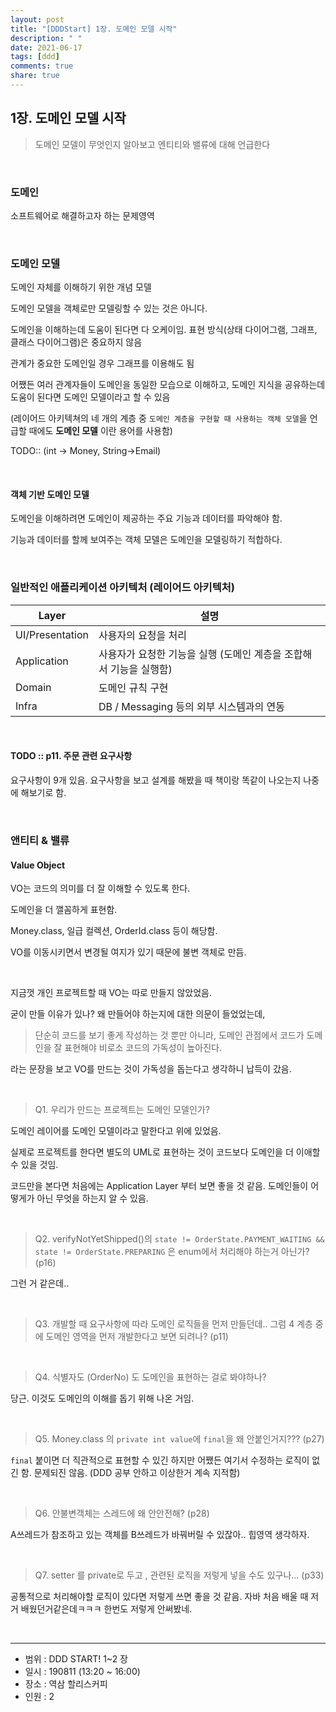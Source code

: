 ```yaml
---
layout: post
title: "[DDDStart] 1장. 도메인 모델 시작"
description: " "
date: 2021-06-17
tags: [ddd]
comments: true
share: true
---
```



## 1장. 도메인 모델 시작

> 도메인 모델이 무엇인지 알아보고 엔티티와 밸류에 대해 언급한다

&nbsp;

### 도메인

소프트웨어로 해결하고자 하는 문제영역

&nbsp;

### 도메인 모델

도메인 자체를 이해하기 위한 개념 모델

도메인 모델을 객체로만 모델링할 수 있는 것은 아니다.
 
도메인을 이해하는데 도움이 된다면 다 오케이임. 표현 방식(상태 다이어그램, 그래프, 클래스 다이어그램)은 중요하지 않음

관계가 중요한 도메인일 경우 그래프를 이용해도 됨

어쨌든 여러 관계자들이 도메인을 동일한 모습으로 이해하고, 도메인 지식을 공유하는데 도움이 된다면 도메인 모델이라고 할 수 있음

(레이어드 아키텍쳐의 네 개의 계층 중 `도메인 계층을 구현할 때 사용하는 객체 모델`을 언급할 때에도 **도메인 모델** 이란 용어를 사용함)

TODO:: (int -> Money, String->Email)

&nbsp;

#### 객체 기반 도메인 모델

도메인을 이해하려면 도메인이 제공하는 주요 기능과 데이터를 파악해야 함.

기능과 데이터를 할께 보여주는 객체 모델은 도메인을 모델링하기 적합하다.

&nbsp;

### 일반적인 애플리케이션 아키텍처 (레이어드 아키텍처)

|Layer|설명|
|--|--|
|UI/Presentation|사용자의 요청을 처리|
|Application|사용자가 요청한 기능을 실행 (도메인 계층을 조합해서 기능을 실행함)|
|Domain|도메인 규칙 구현|
|Infra|DB / Messaging 등의 외부 시스템과의 연동|

&nbsp;

#### TODO :: p11. 주문 관련 요구사항

요구사항이 9개 있음. 요구사항을 보고 설계를 해봤을 때 책이랑 똑같이 나오는지 나중에 해보기로 함.

&nbsp;
&nbsp;

### 앤티티 & 밸류


#### Value Object

VO는 코드의 의미를 더 잘 이해할 수 있도록 한다.

도메인을 더 깰꼼하게 표현함.

Money.class, 일급 컬렉션, OrderId.class 등이 해당함.

VO를 이동시키면서 변경될 여지가 있기 때문에 불변 객체로 만듬.

&nbsp;

지금껏 개인 프로젝트할 때 VO는 따로 만들지 않았었음.

굳이 만들 이유가 있나? 왜 만들어야 하는지에 대한 의문이 들었었는데,

> 단순히 코드를 보기 좋게 작성하는 것 뿐만 아니라, 도메인 관점에서 코드가 도메인을 잘 표현해야 비로소 코드의 가독성이 높아진다.

라는 문장을 보고 VO를 만드는 것이 가독성을 돕는다고 생각하니 납득이 갔음. 

&nbsp;
&nbsp;
&nbsp;

> Q1. 우리가 만드는 프로젝트는 도메인 모델인가?  

도메인 레이어를 도메인 모델이라고 말한다고 위에 있었음.

실제로 프로젝트를 한다면 별도의 UML로 표현하는 것이 코드보다 도메인을 더 이애할 수 있을 것임.

코드만을 본다면 처음에는 Application Layer 부터 보면 좋을 것 같음. 도메인들이 어떻게가 아닌 무엇을 하는지 알 수 있음.

&nbsp;

> Q2. verifyNotYetShipped()의 `state != OrderState.PAYMENT_WAITING && state != OrderState.PREPARING` 은 enum에서 처리해야 하는거 아닌가? (p16)

그런 거 같은데..

&nbsp;

> Q3. 개발할 때 요구사항에 따라 도메인 로직들을 먼저 만들던데.. 그럼 4 계층 중에 도메인 영역을 먼저 개발한다고 보면 되려나? (p11)

&nbsp;

> Q4. 식별자도 (OrderNo) 도 도메인을 표현하는 걸로 봐야하나?

당근. 이것도 도메인의 이해를 돕기 위해 나온 거임.

&nbsp;

> Q5. Money.class 의 `private int value`에 `final`을 왜 안붙인거지??? (p27)

`final` 붙이면 더 직관적으로 표현할 수 있긴 하지만 어쨌든 여기서 수정하는 로직이 없긴 함. 문제되진 않음. (DDD 공부 안하고 이상한거 계속 지적함)

&nbsp;

> Q6. 안불변객체는 스레드에 왜 안안전해? (p28)

A쓰레드가 참조하고 있는 객체를 B쓰레드가 바꿔버릴 수 있잖아.. 힙영역 생각하자.

&nbsp;

> Q7. setter 를 private로 두고 , 관련된 로직을 저렇게 넣을 수도 있구나... (p33)

공통적으로 처리해야할 로직이 있다면 저렇게 쓰면 좋을 것 같음. 자바 처음 배울 때 저거 배웠던거같은데ㅋㅋㅋ 한번도 저렇게 안써봤네.

&nbsp;
&nbsp;

---

- 범위 : DDD START! 1~2 장
- 일시 : 190811 (13:20 ~ 16:00)
- 장소 : 역삼 할리스커피
- 인원 : 2